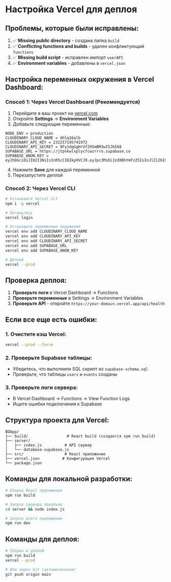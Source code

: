 # Настройка Vercel для деплоя

## Проблемы, которые были исправлены:

1. ✅ **Missing public directory** - создана папка `build`
2. ✅ **Conflicting functions and builds** - удален конфликтующий `functions`
3. ✅ **Missing build script** - исправлен импорт `userAPI`
4. ✅ **Environment variables** - добавлены в `vercel.json`

## Настройка переменных окружения в Vercel Dashboard:

### Способ 1: Через Vercel Dashboard (Рекомендуется)

1. Перейдите в ваш проект на [vercel.com](https://vercel.com)
2. Откройте **Settings** → **Environment Variables**
3. Добавьте следующие переменные:

```
NODE_ENV = production
CLOUDINARY_CLOUD_NAME = dhlq16alb
CLOUDINARY_API_KEY = 232257195741972
CLOUDINARY_API_SECRET = 9Fy1dqGgHrUf29SmBM3wI5J6568
SUPABASE_URL = https://jtpnkwlxplycfcwzrrro.supabase.co
SUPABASE_ANON_KEY = eyJhbGciOiJIUzI1NiIsInR5cCI6IkpXVCJ9.eyJpc3MiOiJzdXBhYmFzZSIsInJlZiI6Imp0cG5rd2x4cGx5Y2Zjd3pycnJvIiwicm9sZSI6ImFub24iLCJpYXQiOjE3NTg0MDQ0NDEsImV4cCI6MjA3Mzk4MDQ0MX0.VFhFG1yPYHYN1eMiVFOLHkhN8O5jvCyMZkDVpd_7BwI
```

4. Нажмите **Save** для каждой переменной
5. Перезапустите деплой

### Способ 2: Через Vercel CLI

```bash
# Установите Vercel CLI
npm i -g vercel

# Логиньтесь
vercel login

# Установите переменные окружения
vercel env add CLOUDINARY_CLOUD_NAME
vercel env add CLOUDINARY_API_KEY
vercel env add CLOUDINARY_API_SECRET
vercel env add SUPABASE_URL
vercel env add SUPABASE_ANON_KEY

# Деплой
vercel --prod
```

## Проверка деплоя:

1. **Проверьте логи** в Vercel Dashboard → Functions
2. **Проверьте переменные** в Settings → Environment Variables
3. **Проверьте API** - откройте `https://your-domain.vercel.app/api/health`

## Если все еще есть ошибки:

### 1. Очистите кэш Vercel:
```bash
vercel --prod --force
```

### 2. Проверьте Supabase таблицы:
- Убедитесь, что выполнили SQL скрипт из `supabase-schema.sql`
- Проверьте, что таблицы `users` и `events` созданы

### 3. Проверьте логи сервера:
- В Vercel Dashboard → Functions → View Function Logs
- Ищите ошибки подключения к Supabase

## Структура проекта для Vercel:

```
BDApp/
├── build/                 # React build (создается npm run build)
├── server/
│   ├── index.js          # API сервер
│   └── database-supabase.js
├── src/                  # React приложение
├── vercel.json          # Конфигурация Vercel
└── package.json
```

## Команды для локальной разработки:

```bash
# Сборка React приложения
npm run build

# Запуск сервера локально
cd server && node index.js

# Запуск всего приложения
npm run dev
```

## Команды для деплоя:

```bash
# Сборка и деплой
npm run build
vercel --prod

# Или через Git (автоматически)
git push origin main
```
